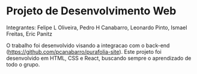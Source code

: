 # Projeto de Desenvolvimento Web

Integrantes: Felipe L Oliveira, Pedro H Canabarro, Leonardo Pinto, Ismael Freitas, Eric Panitz

O trabalho foi desenvolvido visando a integracao com o back-end (https://github.com/pcanabarro/purafolia-site). Este projeto foi desenvolvido em HTML, CSS e React, buscando sempre o aprendizado de todo o grupo.